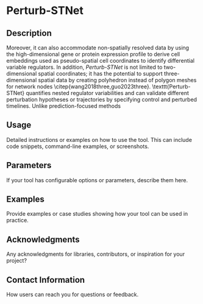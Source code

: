 # Perturb-STNet
## Description
Moreover, it can also accommodate non-spatially resolved data by using the high-dimensional gene or protein expression profile to derive cell embeddings used as pseudo-spatial cell coordinates to identify differential variable regulators. In addition, *Perturb-STNet* is not limited to two-dimensional spatial coordinates; it has the potential to support three-dimensional spatial data by creating polyhedron instead of polygon meshes for network nodes \citep{wang2018three,guo2023three}. \texttt{Perturb-STNet} quantifies nested regulator variabilities and can validate different perturbation hypotheses or trajectories by specifying control and perturbed timelines. Unlike prediction-focused methods
## Usage
Detailed instructions or examples on how to use the tool. This can include code snippets, command-line examples, or screenshots.
## Parameters
If your tool has configurable options or parameters, describe them here.
## Examples
Provide examples or case studies showing how your tool can be used in practice.
## Acknowledgments
Any acknowledgments for libraries, contributors, or inspiration for your project?
## Contact Information
How users can reach you for questions or feedback.
